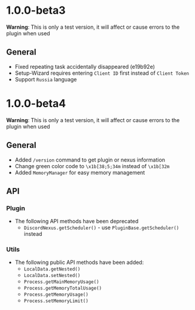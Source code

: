 # 1.0.0-beta3

**Warning**: This is only a test version, it will affect or cause errors to the plugin when used

## General
- Fixed repeating task accidentally disappeared (e19b92e)
- Setup-Wizard requires entering `Client ID` first instead of `Client Token`
- Support `Russia` language

# 1.0.0-beta4

**Warning**: This is only a test version, it will affect or cause errors to the plugin when used

## General
- Added `/version` command to get plugin or nexus information
- Change green color code to `\x1b[38;5;34m` instead of `\x1b[32m`
- Added `MemoryManager` for easy memory management

## API
### Plugin
- The following API methods have been deprecated
    - `DiscordNexus.getScheduler()` - use `PluginBase.getScheduler()` instead

### Utils
- The following public API methods have been added:
  - `LocalData.getNested()`
  - `LocalData.setNested()`
  - `Process.getMainMemoryUsage()`
  - `Process.getMemoryTotalUsage()`
  - `Process.getMemoryUsage()`
  - `Process.setMemoryLimit()`